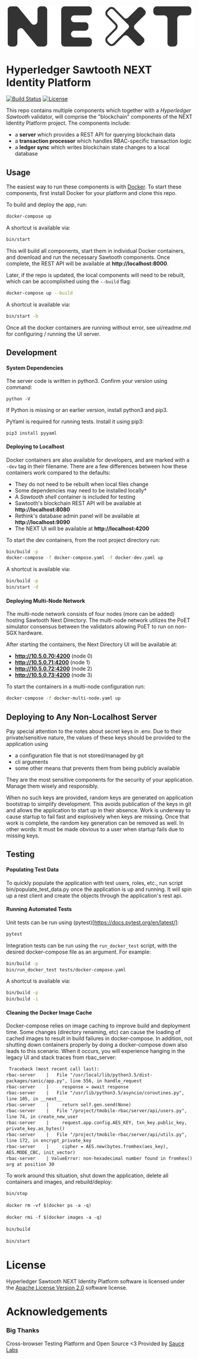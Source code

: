 ![logo](logo.png)

# Hyperledger Sawtooth NEXT Identity Platform

[![Build Status](https://travis-ci.org/hyperledger/sawtooth-next-directory.svg?branch=master)](https://travis-ci.org/hyperledger/sawtooth-next-directory)
[![License](https://img.shields.io/badge/License-Apache%202.0-yellowgreen.svg)](https://github.com/hyperledger/sawtooth-next-directory/blob/master/LICENSE)

This repo contains multiple components which together with a
_Hyperledger Sawtooth_ validator, will comprise the "blockchain" components
of the NEXT Identity Platform project. The components include:

- a **server** which provides a REST API for querying blockchain data
- a **transaction processor** which handles RBAC-specific transaction logic
- a **ledger sync** which writes blockchain state changes to a local database


## Usage

The easiest way to run these components is with
[Docker](https://www.docker.com/what-docker). To start these components,
first install Docker for your platform and clone this repo.


To build and deploy the app, run:

```bash
docker-compose up
```

A shortcut is available via:
```bash
bin/start
```

This will build all components, start them in individual Docker containers,
and download and run the necessary Sawtooth components. Once complete, the
REST API will be available at **http://localhost:8000**.

Later, if the repo is updated, the local components will need to be rebuilt,
which can be accomplished using the `--build` flag:

```bash
docker-compose up --build
```

A shortcut is available via:
```bash
bin/start -b
```

Once all the docker containers are running without error, see ui/readme.md
for configuring / running the UI server.

## Development

#### System Dependencies 

The server code is written in python3. Confirm your version using command:

    python -V

If Python is missing or an earlier version, install python3 and pip3. 

PyYaml is required for running tests. Install it using pip3:

    pip3 install pyyaml


#### Deploying to Localhost

Docker containers are also available for developers, and are marked with a
`-dev` tag in their filename. There are a few differences between how these
containers work compared to the defaults:

- They do not need to be rebuilt when local files change
- Some dependencies may need to be installed locally\*
- A _Sawtooth shell_ container is included for testing
- Sawtooth's blockchain REST API will be available at **http://localhost:8080**
- Rethink's database admin panel will be available at **http://localhost:9090**
- The NEXT UI will be available at **http://localhost:4200**

To start the dev containers, from the root project directory run:

```bash
bin/build -p
docker-compose -f docker-compose.yaml -f docker-dev.yaml up
```

A shortcut is available via:
```bash
bin/build -p
bin/start -d
```

#### Deploying Multi-Node Network

The multi-node network consists of four nodes (more can be added) hosting Sawtooth 
Next Directory. The multi-node network utilizes the PoET simulator consensus 
between the validators allowing PoET to run on non-SGX hardware. 

After starting the containers, the Next Directory UI will be available at:
- **http://10.5.0.70:4200** (node 0)
- **http://10.5.0.71:4200** (node 1)
- **http://10.5.0.72:4200** (node 2)
- **http://10.5.0.73:4200** (node 3)


To start the containers in a multi-node configuration run:
```bash
docker-compose -f docker-multi-node.yaml up
```


## Deploying to Any Non-Localhost Server

Pay special attention to the notes about secret keys in .env. 
Due to their private/sensitive nature, the values of these keys should be 
provided to the application using 
  - a configuration file that is not stored/managed by git 
  - cli arguments 
  - some other means that prevents them from being publicly available
  
They are the most sensitive components for the security of your application.
Manage them wisely and responsibly.

When no such keys are provided, random keys are generated on application
bootstrap to simplify development. This avoids publication of the keys in
git and allows the application to start up in their absence. Work is 
underway to cause startup to fail fast and explosively when keys are missing.
Once that work is complete, the random key generation can be removed as well.
In other words: It must be made obvious to a user when startup fails due to 
missing keys.


## Testing

#### Populating Test Data

To quickly populate the application with test users, roles, etc., run script 
bin/populate_test_data.py once the application is up and running. It will spin up
a rest client and create the objects through the application's rest api.

#### Running Automated Tests

Unit tests can be run using (pytest)[https://docs.pytest.org/en/latest/]:

```bash
pytest
```

Integration tests can be run using the `run_docker_test` script, with the desired
docker-compose file as an argument. For example:

```bash
bin/build -p
bin/run_docker_test tests/docker-compose.yaml
```

A shortcut is available via:
```bash
bin/build -p
bin/build -i
```

#### Cleaning the Docker Image Cache

Docker-compose relies on image caching to improve build and deployment time. Some changes (directory renaming, etc)
can cause the loading of cached images to result in build failures in docker-compose. In addition, not shutting down
containers properly by doing a docker-compose down also leads to this scenario. When it occurs, you will experience
hanging in the legacy UI and stack traces from rbac_server:

     Traceback (most recent call last):
    rbac-server    |   File "/usr/local/lib/python3.5/dist-packages/sanic/app.py", line 556, in handle_request
    rbac-server    |     response = await response
    rbac-server    |   File "/usr/lib/python3.5/asyncio/coroutines.py", line 105, in __next__
    rbac-server    |     return self.gen.send(None)
    rbac-server    |   File "/project/tmobile-rbac/server/api/users.py", line 74, in create_new_user
    rbac-server    |     request.app.config.AES_KEY, txn_key.public_key, private_key.as_bytes()
    rbac-server    |   File "/project/tmobile-rbac/server/api/utils.py", line 172, in encrypt_private_key
    rbac-server    |     cipher = AES.new(bytes.fromhex(aes_key), AES.MODE_CBC, init_vector)
    rbac-server    | ValueError: non-hexadecimal number found in fromhex() arg at position 30

To work around this situation, shut down the application, delete all containers and images, and rebuild/deploy:

    bin/stop

    docker rm -vf $(docker ps -a -q)

    docker rmi -f $(docker images -a -q)

    bin/build
    
    bin/start
    


# License

Hyperledger Sawtooth NEXT Identity Platform software is licensed under the 
[Apache License Version 2.0](LICENSE) software license.

# Acknowledgements

### Big Thanks

Cross-browser Testing Platform and Open Source <3 Provided by [Sauce Labs][homepage]

[homepage]: https://saucelabs.com